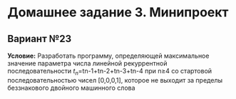 # Домашнее задание 3. Минипроект

## Вариант №23

**Условие:** Разработать программу, определяющей
максимальное значение параметра числа
линейной рекуррентной последовательности $t_n$=tn-1+tn-2+tn-3+tn-4 при n≥4 со
стартовой последовательностью чисел
[0,0,0,1], которое не выходит за пределы
беззнакового двойного машинного слова

